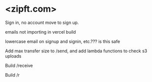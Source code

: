 # <zipft.com>

Sign in, no account move to sign up.

emails not importing in vercel build

lowercase email on signup and signin, etc.??? is this safe

Add max transfer size to /send, and add lambda functions to check s3 uploads

Build /receive

Build /r
